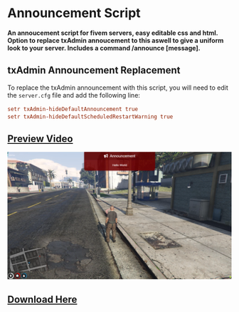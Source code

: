 # Announcement Script

**An annoucement script for fivem servers, easy editable css and html. Option to replace txAdmin annoucement to this aswell to give a uniform look to your server. Includes a command /announce [message].**

## txAdmin Announcement Replacement
To replace the txAdmin announcement with this script, you will need to edit the `server.cfg` file and add the following line:
```cfg
setr txAdmin-hideDefaultAnnouncement true
setr txAdmin-hideDefaultScheduledRestartWarning true
```

## [Preview Video](https://youtu.be/VuvdLSQQVkI)
![alt text](image.png)

## [Download Here](https://github.com/EZ-Scripts/ez_announcement)
